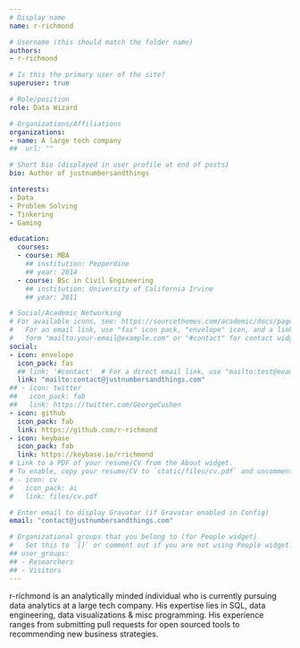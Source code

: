 ```yaml
---
# Display name
name: r-richmond

# Username (this should match the folder name)
authors:
- r-richmond

# Is this the primary user of the site?
superuser: true

# Role/position
role: Data Wizard

# Organizations/Affiliations
organizations:
- name: A large tech company
##  url: ""

# Short bio (displayed in user profile at end of posts)
bio: Author of justnumbersandthings

interests:
- Data
- Problem Solving
- Tinkering
- Gaming

education:
  courses:
  - course: MBA
    ## institution: Pepperdine
    ## year: 2014
  - course: BSc in Civil Engineering
    ## institution: University of California Irvine
    ## year: 2011

# Social/Academic Networking
# For available icons, see: https://sourcethemes.com/academic/docs/page-builder/#icons
#   For an email link, use "fas" icon pack, "envelope" icon, and a link in the
#   form "mailto:your-email@example.com" or "#contact" for contact widget.
social:
- icon: envelope
  icon_pack: fas
  ## link: '#contact'  # For a direct email link, use "mailto:test@example.org".
  link: "mailto:contact@justnumbersandthings.com"
## - icon: twitter
##   icon_pack: fab
##   link: https://twitter.com/GeorgeCushen
- icon: github
  icon_pack: fab
  link: https://github.com/r-richmond
- icon: keybase
  icon_pack: fab
  link: https://keybase.io/rrichmond
# Link to a PDF of your resume/CV from the About widget.
# To enable, copy your resume/CV to `static/files/cv.pdf` and uncomment the lines below.
# - icon: cv
#   icon_pack: ai
#   link: files/cv.pdf

# Enter email to display Gravatar (if Gravatar enabled in Config)
email: "contact@justnumbersandthings.com"

# Organizational groups that you belong to (for People widget)
#   Set this to `[]` or comment out if you are not using People widget.
## user_groups:
## - Researchers
## - Visitors
---
```


r-richmond is an analytically minded individual who is currently pursuing data analytics at a large tech company. His expertise lies in SQL, data engineering, data visualizations & misc programming. His experience ranges from submitting pull requests for open sourced tools to recommending new business strategies.
